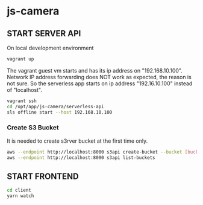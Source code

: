 # js-camera


## START SERVER API
On local development environment

```sh
vagrant up
```

The vagrant guest vm starts and has its ip address on "192.168.10.100".
Network IP address forwarding does NOT work as expected, the reason is not sure.
So the serverless app starts on ip address "192.16.10.100" instead of "localhost".

```sh
vagrant ssh
cd /opt/app/js-camera/serverless-api
sls offline start --host 192.168.10.100
```

### Create S3 Bucket
It is needed to create s3rver bucket at the first time only.

```sh
aws --endpoint http://localhost:8000 s3api create-bucket --bucket [bucket_name]
aws --endpoint http://localhost:8000 s3api list-buckets
```

## START FRONTEND

```sh
cd client
yarn watch
```
